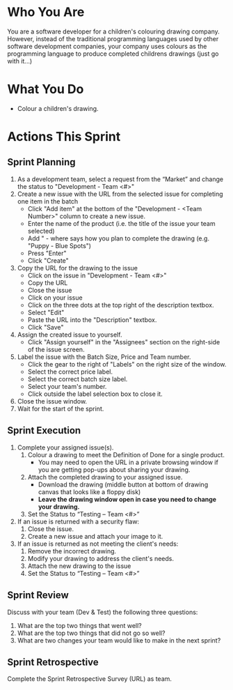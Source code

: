 # Who You Are
You are a software developer for a children's colouring drawing company. However, instead of the traditional programming languages used by other software development companies, your company uses colours as the programming language to produce completed childrens drawings (just go with it...)

# What You Do
- Colour a children's drawing.

# Actions This Sprint
## Sprint Planning
1. As a development team, select a request from the “Market” and change the status to "Development - Team <#>"
1. Create a new issue with the URL from the selected issue for completing one item in the batch
   - Click "Add item" at the bottom of the "Development - \<Team Number>" column to create a new issue.
   - Enter the name of the product (i.e. the title of the issue your team selected)
   - Add " - <Description> where <Description> says how you plan to complete the drawing (e.g. "Puppy - Blue Spots")
   - Press "Enter"
   - Click "Create"
1. Copy the URL for the drawing to the issue
   - Click on the issue in "Development - Team <#>"
   - Copy the URL
   - Close the issue
   - Click on your issue
   - Click on the three dots at the top right of the description textbox.
   - Select "Edit"
   - Paste the URL into the "Description" textbox.
   - Click "Save"
1. Assign the created issue to yourself.   
   - Click "Assign yourself" in the "Assignees" section on the right-side of the issue screen.
1. Label the issue with the Batch Size, Price and Team number.
   - Click the gear to the right of "Labels" on the right size of the window.
   - Select the correct price label.
   - Select the correct batch size label.
   - Select your team's number.
   - Click outside the label selection box to close it.
1. Close the issue window.
1. Wait for the start of the sprint.

## Sprint Execution
1. Complete your assigned issue(s).
    1. Colour a drawing to meet the Definition of Done for a single product.
       - You may need to open the URL in a private browsing window if you are getting pop-ups about sharing your drawing.
    1. Attach the completed drawing to your assigned issue.
       - Download the drawing (middle button at bottom of drawing canvas that looks like a floppy disk)
       - **Leave the drawing window open in case you need to change your drawing.**
    1. Set the Status to “Testing – Team <#>”
1. If an issue is returned with a security flaw:
    1. Close the issue.
    1. Create a new issue and attach your image to it.
1. If an issue is returned as not meeting the client's needs:
    1. Remove the incorrect drawing.
    1. Modify your drawing to address the client's needs.
    2. Attach the new drawing to the issue
    3. Set the Status to “Testing – Team <#>”

## Sprint Review
Discuss with your team (Dev & Test) the following three questions:
1. What are the top two things that went well?
1. What are the top two things that did not go so well?
1. What are two changes your team would like to make in the next sprint?

## Sprint Retrospective
Complete the Sprint Retrospective Survey (URL) as team.
